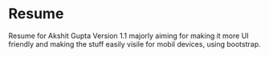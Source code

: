 # Resume
Resume for Akshit Gupta 
Version 1.1 majorly aiming for making it more UI friendly and making the stuff easily visile for mobil devices, using bootstrap.

